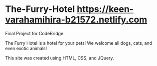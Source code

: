 # The-Furry-Hotel  https://keen-varahamihira-b21572.netlify.com
Final Project for CodeBridge

The Furry Hotel is a hotel for your pets! We welcome all dogs, cats, and even exotic animals! 

This site was created using HTML, CSS, and JQuery.

